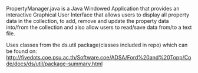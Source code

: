 PropertyManager.java is a Java Windowed Application that
provides an interactive Graphical User Interface that allows users to
display all property data in the collection, to add, remove and update
the property data into/from the collection and also allow users to
read/save data from/to a text file.


Uses classes from the ds.util package(classes included in repo) which can be found on:
http://fivedots.coe.psu.ac.th/Software.coe/ADSA/Ford%20and%20Topp/Code/docs/ds/util/package-summary.html